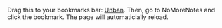 Drag this to your bookmarks bar: [Unban](javascript:localStorage.banExpiry1=0;history.go(0);).
Then, go to NoMoreNotes and click the bookmark. The page will automaticially reload.
